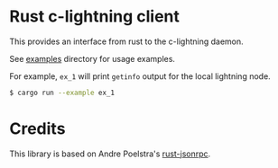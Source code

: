 # Rust c-lightning client

This provides an interface from rust to the c-lightning daemon.

See [examples](examples/) directory for usage examples.

For example, `ex_1` will print `getinfo` output for the local lightning node.
```bash
$ cargo run --example ex_1
```

# Credits

This library is based on Andre Poelstra's [rust-jsonrpc](https://github.com/apoelstra/rust-jsonrpc).
